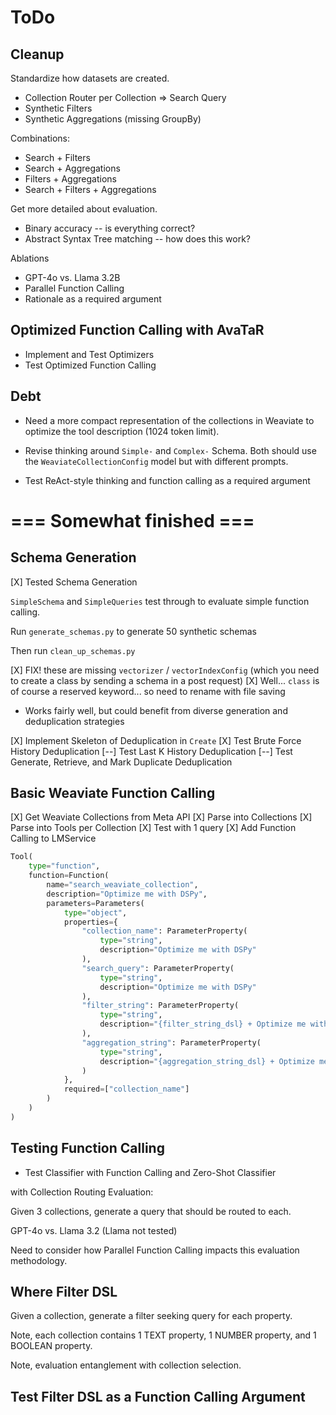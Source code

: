 # ToDo

## Cleanup

Standardize how datasets are created.

- Collection Router per Collection => Search Query
- Synthetic Filters
- Synthetic Aggregations (missing GroupBy)

Combinations:
- Search + Filters
- Search + Aggregations
- Filters + Aggregations
- Search + Filters + Aggregations

Get more detailed about evaluation.
- Binary accuracy -- is everything correct?
- Abstract Syntax Tree matching -- how does this work?

Ablations
- GPT-4o vs. Llama 3.2B
- Parallel Function Calling
- Rationale as a required argument

## Optimized Function Calling with AvaTaR

- Implement and Test Optimizers
- Test Optimized Function Calling

## Debt

- Need a more compact representation of the collections in Weaviate to optimize the tool description (1024 token limit).

- Revise thinking around `Simple-` and `Complex-` Schema. Both should use the `WeaviateCollectionConfig` model but with different prompts.

- Test ReAct-style thinking and function calling as a required argument

# === Somewhat finished ===

## Schema Generation

[X] Tested Schema Generation

`SimpleSchema` and `SimpleQueries` test through to evaluate simple function calling.

Run `generate_schemas.py` to generate 50 synthetic schemas

Then run `clean_up_schemas.py`

[X] FIX! these are missing `vectorizer` / `vectorIndexConfig` (which you need to create a class by sending a schema in a post request)
[X] Well... `class` is of course a reserved keyword... so need to rename with file saving

- Works fairly well, but could benefit from diverse generation and deduplication strategies

[X] Implement Skeleton of Deduplication in `Create`
[X] Test Brute Force History Deduplication
[--] Test Last K History Deduplication
[--] Test Generate, Retrieve, and Mark Duplicate Deduplication


## Basic Weaviate Function Calling

[X] Get Weaviate Collections from Meta API
[X] Parse into Collections
[X] Parse into Tools per Collection
[X] Test with 1 query
[X] Add Function Calling to LMService

```python
Tool(
    type="function",
    function=Function(
        name="search_weaviate_collection",
        description="Optimize me with DSPy",
        parameters=Parameters(
            type="object",
            properties={
                "collection_name": ParameterProperty(
                    type="string",
                    description="Optimize me with DSPy"
                ),
                "search_query": ParameterProperty(
                    type="string",
                    description="Optimize me with DSPy"
                ),
                "filter_string": ParameterProperty(
                    type="string",
                    description="{filter_string_dsl} + Optimize me with DSPy"
                ),
                "aggregation_string": ParameterProperty(
                    type="string",
                    description="{aggregation_string_dsl} + Optimize me with DSPy"
                )
            },
            required=["collection_name"]
        )
    )
)
```

## Testing Function Calling

- Test Classifier with Function Calling and Zero-Shot Classifier

with Collection Routing Evaluation:

Given 3 collections, generate a query that should be routed to each.

GPT-4o vs. Llama 3.2 (Llama not tested)

Need to consider how Parallel Function Calling impacts this evaluation methodology.

## Where Filter DSL

Given a collection, generate a filter seeking query for each property.

Note, each collection contains 1 TEXT property, 1 NUMBER property, and 1 BOOLEAN property.

Note, evaluation entanglement with collection selection.

## Test Filter DSL as a Function Calling Argument